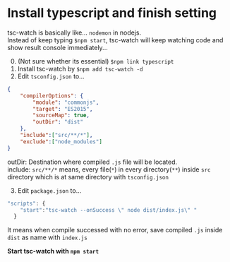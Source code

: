 # Install typescript and finish setting   
   
tsc-watch is basically like... `nodemon` in nodejs.   
Instead of keep typing `$npm start`, tsc-watch will keep watching code and show result console immediately...   

0. (Not sure whether its essential) `$npm link typescript`  
1. Install tsc-watch by `$npm add tsc-watch -d`
2. Edit `tsconfig.json` to...   
   
```json
{
    "compilerOptions": {
        "module": "commonjs",
        "target": "ES2015",
        "sourceMap": true,
        "outDir": "dist"
    },
    "include":["src/**/*"],
    "exclude":["node_modules"]
}
```   
   
outDir: Destination where compiled `.js` file will be located.   
include: `src/**/*` means, every file(`*`) in every directory(`**`) inside `src` directory which is at same directory with `tsconfig.json`   
   
3. Edit `package.json` to...   
   
```js
"scripts": {
    "start":"tsc-watch --onSuccess \" node dist/index.js\" "
  }
```   
   
It means when compile successed with no error, save compiled `.js` inside `dist` as name with `index.js`   
   

   
**Start tsc-watch with `npm start`**